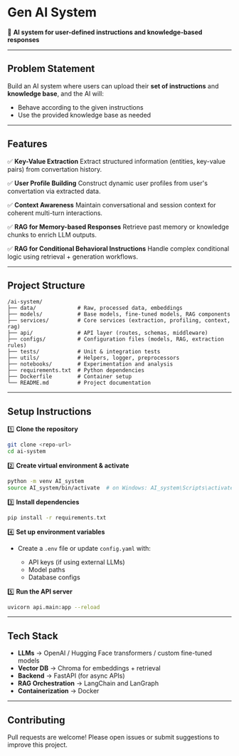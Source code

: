 # Gen AI System

🚀 **AI system for user-defined instructions and knowledge-based responses**

---

## Problem Statement

Build an AI system where users can upload their **set of instructions** and **knowledge base**, and the AI will:

* Behave according to the given instructions
* Use the provided knowledge base as needed

---

## Features

✅ **Key-Value Extraction**
Extract structured information (entities, key-value pairs) from convertation history.

✅ **User Profile Building**
Construct dynamic user profiles from user's convertation via extracted data.

✅ **Context Awareness**
Maintain conversational and session context for coherent multi-turn interactions.

✅ **RAG for Memory-based Responses**
Retrieve past memory or knowledge chunks to enrich LLM outputs.

✅ **RAG for Conditional Behavioral Instructions**
Handle complex conditional logic using retrieval + generation workflows.

---

## Project Structure

```
/ai-system/
├── data/             # Raw, processed data, embeddings
├── models/           # Base models, fine-tuned models, RAG components
├── services/         # Core services (extraction, profiling, context, rag)
├── api/              # API layer (routes, schemas, middleware)
├── configs/          # Configuration files (models, RAG, extraction rules)
├── tests/            # Unit & integration tests
├── utils/            # Helpers, logger, preprocessors
├── notebooks/        # Experimentation and analysis
├── requirements.txt  # Python dependencies
├── Dockerfile        # Container setup
└── README.md         # Project documentation
```

---

## Setup Instructions

1️⃣ **Clone the repository**

```bash
git clone <repo-url>
cd ai-system
```

2️⃣ **Create virtual environment & activate**

```bash
python -m venv AI_system
source AI_system/bin/activate  # on Windows: AI_system\Scripts\activate
```

3️⃣ **Install dependencies**

```bash
pip install -r requirements.txt
```

4️⃣ **Set up environment variables**

* Create a `.env` file or update `config.yaml` with:

  * API keys (if using external LLMs)
  * Model paths
  * Database configs

5️⃣ **Run the API server**

```bash
uvicorn api.main:app --reload
```

---

## Tech Stack

* **LLMs** → OpenAI / Hugging Face transformers / custom fine-tuned models
* **Vector DB** →  Chroma for embeddings + retrieval
* **Backend** → FastAPI (for async APIs)
* **RAG Orchestration** → LangChain and LanGraph
* **Containerization** → Docker


---

## Contributing

Pull requests are welcome! Please open issues or submit suggestions to improve this project.
